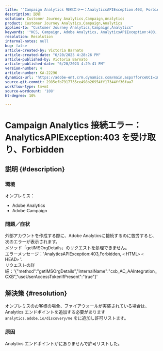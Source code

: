 ```yaml
---
title: '"Campaign Analytics 接続エラー：AnalyticsAPIException:403, Forbidden"を受け取りました'
description: 説明
solution: Customer Journey Analytics,Campaign,Analytics
product: Customer Journey Analytics,Campaign,Analytics
applies-to: "Customer Journey Analytics,Campaign,Analytics"
keywords: '"KCS, Campaign, Adobe Analytics, AnalyticsAPIException:403, Forbidden, error, creating external account »'
resolution: Resolution
internal-notes: null
bug: false
article-created-by: Victoria Barnato
article-created-date: "6/20/2023 4:28:26 PM"
article-published-by: Victoria Barnato
article-published-date: "6/20/2023 4:29:41 PM"
version-number: 4
article-number: KA-22296
dynamics-url: "https://adobe-ent.crm.dynamics.com/main.aspx?forceUCI=1&pagetype=entityrecord&etn=knowledgearticle&id=699cb47a-870f-ee11-8f6d-6045bd006149"
source-git-commit: 2985efb7917735ce498b26954ff17344ff36faa7
workflow-type: tm+mt
source-wordcount: '108'
ht-degree: 10%

---
```


# Campaign Analytics 接続エラー：AnalyticsAPIException:403 を受け取り、Forbidden

## 説明 {#description}


### <b>環境</b>

オンプレミス：

- Adobe Analytics
- Adobe Campaign


### 問題／症状

外部アカウントを作成する際に、Adobe Analyticsに接続するのに苦労すると、次のエラーが表示されます。
<br>メソッド「getIMSOrgDetails」のリクエストを処理できません。 <br>エラーメッセージ：&#39;AnalyticsAPIException:403,Forbidden, `<` HTML`>` `<` HEAD`>` &#39;. <br>リクエストの詳細：&#39;{&quot;method&quot;:&quot;getIMSOrgDetails&quot;,&quot;internalName&quot;:&quot;cxb_AC_AAIntegration_CXB&quot;,&quot;useUserAccessTokenIfPresent&quot;:&quot;true&quot;}&#39;

## 解決策 {#resolution}


オンプレミスのお客様の場合、ファイアウォールが実装されている場合は、Analytics エンドポイントを追加する必要があります `analytics.adobe.io/discovery/me` をに追加し許可リストます。

### 原因

Analytics エンドポイントがにありませんで許可リストした。
